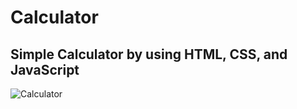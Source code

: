 # Calculator
## Simple Calculator by using HTML, CSS, and JavaScript
![Calculator](Calculator/Calculator.PNG)
